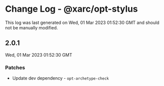 # Change Log - @xarc/opt-stylus

This log was last generated on Wed, 01 Mar 2023 01:52:30 GMT and should not be manually modified.

## 2.0.1
Wed, 01 Mar 2023 01:52:30 GMT

### Patches

- Update dev dependency - `opt-archetype-check `

